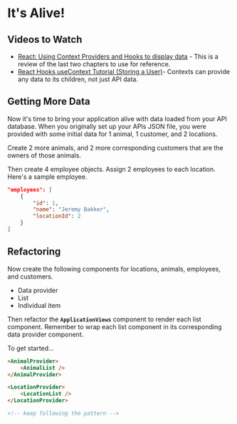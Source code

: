 # It's Alive!

## Videos to Watch

* [React: Using Context Providers and Hooks to display data](https://www.youtube.com/watch?v=rSQ1PNWOgU4&feature=youtu.be) - This is a review of the last two chapters to use for reference.
* [React Hooks useContext Tutorial (Storing a User)](https://www.youtube.com/watch?v=lhMKvyLRWo0)- Contexts can provide any data to its children, not just API data.

## Getting More Data

Now it's time to bring your application alive with data loaded from your API database. When you originally set up your APIs JSON file, you were provided with some initial data for 1 animal, 1 customer, and 2 locations.

Create 2 more animals, and 2 more corresponding customers that are the owners of those animals.

Then create 4 employee objects. Assign 2 employees to each location. Here's a sample employee.

```json
"employees": [
    {
        "id": 1,
        "name": "Jeremy Bakker",
        "locationId": 2
    }
]
```

## Refactoring

Now create the following components for locations, animals, employees, and customers.

* Data provider
* List
* Individual item

Then refactor the **`ApplicationViews`** component to render each list component. Remember to wrap each list component in its corresponding data provider component.

To get started...

```html
<AnimalProvider>
    <AnimalList />
</AnimalProvider>

<LocationProvider>
    <LocationList />
</LocationProvider>

<!-- keep following the pattern -->
```